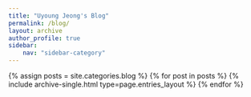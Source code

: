 ```yaml
---
title: "Uyoung Jeong's Blog"
permalink: /blog/
layout: archive
author_profile: true
sidebar:
    nav: "sidebar-category"
---
```


{% assign posts = site.categories.blog %}
{% for post in posts %} {% include archive-single.html type=page.entries_layout %} {% endfor %}
